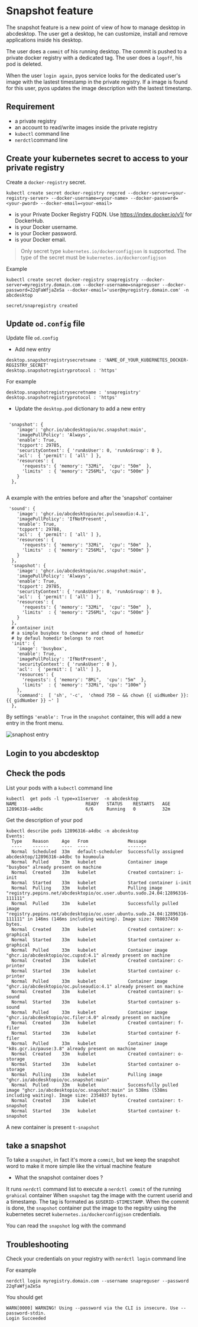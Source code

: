 

# Snapshot feature

The snapshot feature is a new point of view of how to manage desktop in abcdesktop.
The user get a desktop, he can customize, install and remove applications inside his desktop.

The user does a `commit` of his running desktop.
The commit is pushed to a private docker registry with a dedicated tag.
The user does a `logoff`, his pod is deleted.

When the user `login again`, pyos service looks for the dedicated user's image with the lastest timestamp in the private registry.
If a image is found for this user, pyos updates the image description with the lastest timestamp.


## Requirement 

- a private registry
- an account to read/write images inside the private registry 
- `kubectl` command line
- `nerdctl`command line 


## Create your kubernetes secret to access to your private registry

Create a `docker-registry` secret. 

```
kubectl create secret docker-registry regcred --docker-server=<your-registry-server> --docker-username=<your-name> --docker-password=<your-pword> --docker-email=<your-email>
```

- <your-registry-server> is your Private Docker Registry FQDN. Use https://index.docker.io/v1/ for DockerHub.
- <your-name> is your Docker username.
- <your-pword> is your Docker password.
- <your-email> is your Docker email.

> Only secret type `kubernetes.io/dockerconfigjson` is supported. The type of the secret must be `kubernetes.io/dockerconfigjson`

Example

```
kubectl create secret docker-registry snapregistry --docker-server=myregistry.domain.com --docker-username=snapreguser --docker-password=22qFaWfjaZeSa --docker-email='user@myregistry.domain.com' -n abcdesktop
```

```
secret/snapregistry created
```


## Update `od.config` file

Update file  `od.config`


- Add new entry

```
desktop.snapshotregistrysecretname : 'NAME_OF_YOUR_KUBERNETES_DOCKER-REGISTRY_SECRET'
desktop.snapshotregistryprotocol : 'https'
```

For example

```
desktop.snapshotregistrysecretname : 'snapregistry'
desktop.snapshotregistryprotocol : 'https'
```


- Update the `desktop.pod` dictionary to add a new entry 

```

 'snapshot': { 
    'image': 'ghcr.io/abcdesktopio/oc.snapshot:main',
    'imagePullPolicy': 'Always',
    'enable': True,
    'tcpport': 29785,
    'securityContext': { 'runAsUser': 0, 'runAsGroup': 0 },
    'acl':  { 'permit': [ 'all' ] },
    'resources': { 
      'requests': { 'memory': "32Mi",  'cpu': "50m"  },  
      'limits'  : { 'memory': "256Mi", 'cpu': "500m" } 
    }
  },
  
```

A example with the entries before and after the 'snapshot' container

```
 'sound': { 
    'image': 'ghcr.io/abcdesktopio/oc.pulseaudio:4.1',
    'imagePullPolicy': 'IfNotPresent',
    'enable': True,
    'tcpport': 29788,
    'acl':  { 'permit': [ 'all' ] },
    'resources': { 
      'requests': { 'memory': "32Mi",  'cpu': "50m"  },  
      'limits'  : { 'memory': "256Mi", 'cpu': "500m" } 
    }
  },
  'snapshot': { 
    'image': 'ghcr.io/abcdesktopio/oc.snapshot:main',
    'imagePullPolicy': 'Always',
    'enable': True,
    'tcpport': 29785,
    'securityContext': { 'runAsUser': 0, 'runAsGroup': 0 },
    'acl':  { 'permit': [ 'all' ] },
    'resources': { 
      'requests': { 'memory': "32Mi",  'cpu': "50m"  },  
      'limits'  : { 'memory': "256Mi", 'cpu': "500m" } 
    }
  },
  # container init
  # a simple busybox to chowner and chmod of homedir
  # by defaul homedir belongs to root
  'init': { 
    'image': 'busybox',
    'enable': True,
    'imagePullPolicy': 'IfNotPresent',
    'securityContext': { 'runAsUser': 0 },
    'acl':  { 'permit': [ 'all' ] },
    'resources': { 
      'requests': { 'memory': "8Mi",  'cpu': "5m"  },  
      'limits'  : { 'memory': "32Mi", 'cpu': "100m" } 
    }, 
    'command':  [ 'sh', '-c',  'chmod 750 ~ && chown {{ uidNumber }}:{{ gidNumber }} ~' ] 
  },
```

By settings ```'enable': True``` in the ```snapshot``` container, this will add a new entry in the front menu.


![snaphost entry](img/snapshot-menu.png)


## Login to you abcdesktop


## Check the pods

List your pods with a `kubectl` command line

```
kubectl  get pods -l type=x11server  -n abcdesktop
NAME                          READY   STATUS    RESTARTS   AGE
12896316-a4dbc                6/6     Running   0          32m
```

Get the description of your pod

```
kubectl describe pods 12896316-a4dbc -n abcdesktop
Events:
  Type    Reason     Age   From               Message
  ----    ------     ----  ----               -------
  Normal  Scheduled  33m   default-scheduler  Successfully assigned abcdesktop/12896316-a4dbc to koumoula
  Normal  Pulled     33m   kubelet            Container image "busybox" already present on machine
  Normal  Created    33m   kubelet            Created container: i-init
  Normal  Started    33m   kubelet            Started container i-init
  Normal  Pulling    33m   kubelet            Pulling image "registry.pepins.net/abcdesktopio/oc.user.ubuntu.sudo.24.04:12896316-111111"
  Normal  Pulled     33m   kubelet            Successfully pulled image "registry.pepins.net/abcdesktopio/oc.user.ubuntu.sudo.24.04:12896316-111111" in 146ms (146ms including waiting). Image size: 788037450 bytes.
  Normal  Created    33m   kubelet            Created container: x-graphical
  Normal  Started    33m   kubelet            Started container x-graphical
  Normal  Pulled     33m   kubelet            Container image "ghcr.io/abcdesktopio/oc.cupsd:4.1" already present on machine
  Normal  Created    33m   kubelet            Created container: c-printer
  Normal  Started    33m   kubelet            Started container c-printer
  Normal  Pulled     33m   kubelet            Container image "ghcr.io/abcdesktopio/oc.pulseaudio:4.1" already present on machine
  Normal  Created    33m   kubelet            Created container: s-sound
  Normal  Started    33m   kubelet            Started container s-sound
  Normal  Pulled     33m   kubelet            Container image "ghcr.io/abcdesktopio/oc.filer:4.0" already present on machine
  Normal  Created    33m   kubelet            Created container: f-filer
  Normal  Started    33m   kubelet            Started container f-filer
  Normal  Pulled     33m   kubelet            Container image "k8s.gcr.io/pause:3.8" already present on machine
  Normal  Created    33m   kubelet            Created container: o-storage
  Normal  Started    33m   kubelet            Started container o-storage
  Normal  Pulling    33m   kubelet            Pulling image "ghcr.io/abcdesktopio/oc.snapshot:main"
  Normal  Pulled     33m   kubelet            Successfully pulled image "ghcr.io/abcdesktopio/oc.snapshot:main" in 538ms (538ms including waiting). Image size: 2354837 bytes.
  Normal  Created    33m   kubelet            Created container: t-snapshot
  Normal  Started    33m   kubelet            Started container t-snapshot
```

A new container is present `t-snapshot`


## take a snapshot

To take a `snapshot`, in fact it's more a `commit`, but we keep the snapshot word to make it more simple like the virtual machine feature

- What the snapshot container does ?

It runs `nerdctl` command list to execute a `nerdctl commit` of the running `grahical` container
When `snapshot` tag the image with the current userid and a timestamp. The tag is formated as `$USERID-$TIMESTAMP`. When the commit is done, the `snapshot` container put the image to the regsitry using the kubernetes secret `kubernetes.io/dockerconfigjson` credentials.
 
You can read the `snapshot` log with the command 



## Troubleshooting

Check your credentials on your registry with `nerdctl login` command line

For example

```
nerdctl login myregistry.domain.com --username snapreguser --password 22qFaWfjaZeSa
```

You should get 

```
WARN[0000] WARNING! Using --password via the CLI is insecure. Use --password-stdin. 
Login Succeeded
```


